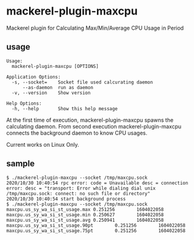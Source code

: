 # mackerel-plugin-maxcpu

Mackerel plugin for Calculating Max/Min/Average CPU Usage in Period 

## usage

```
Usage:
  mackerel-plugin-maxcpu [OPTIONS]

Application Options:
  -s, --socket=    Socket file used calcurating daemon
      --as-daemon  run as daemon
  -v, --version    Show version

Help Options:
  -h, --help       Show this help message
```

At the first time of execution, mackerel-plugin-maxcpu spawns the calculating daemon. From second execution mackerel-plugin-maxcpu connects the background daemon to know CPU usages.

Current works on Linux Only.

## sample

```
$ ./mackerel-plugin-maxcpu --socket /tmp/maxcpu.sock
2020/10/30 10:40:54 rpc error: code = Unavailable desc = connection error: desc = "transport: Error while dialing dial unix /tmp/maxcpu.sock: connect: no such file or directory"
2020/10/30 10:40:54 start background process
$ ./mackerel-plugin-maxcpu --socket /tmp/maxcpu.sock
maxcpu.us_sy_wa_si_st_usage.max 0.251256        1604022058
maxcpu.us_sy_wa_si_st_usage.min 0.250627        1604022058
maxcpu.us_sy_wa_si_st_usage.avg 0.250941        1604022058
maxcpu.us_sy_wa_si_st_usage.90pt        0.251256        1604022058
maxcpu.us_sy_wa_si_st_usage.75pt        0.251256        1604022058
```
